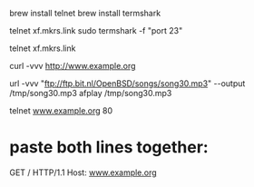 brew install telnet
brew install termshark

telnet xf.mkrs.link
sudo termshark -f "port 23"


telnet xf.mkrs.link


curl -vvv http://www.example.org

url -vvv "ftp://ftp.bit.nl/OpenBSD/songs/song30.mp3" --output /tmp/song30.mp3
afplay /tmp/song30.mp3


telnet www.example.org 80
# paste both lines together:
GET / HTTP/1.1
Host: www.example.org